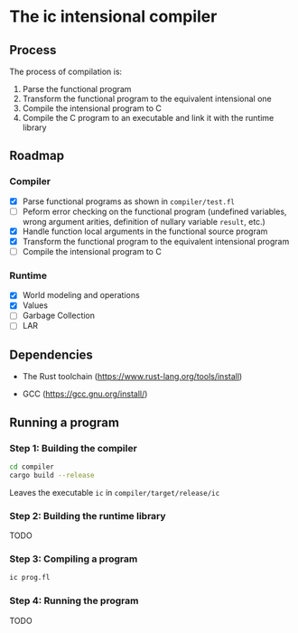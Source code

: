 # The ic intensional compiler

## Process

The process of compilation is:

1. Parse the functional program
2. Transform the functional program to the equivalent intensional one
3. Compile the intensional program to C
4. Compile the C program to an executable and link it with the runtime library

## Roadmap

### Compiler

- [X] Parse functional programs as shown in `compiler/test.fl`
- [ ] Peform error checking on the functional program (undefined variables, wrong argument arities, definition of nullary variable `result`, etc.)
- [X] Handle function local arguments in the functional source program
- [X] Transform the functional program to the equivalent intensional program
- [ ] Compile the intensional program to C

### Runtime

- [X] World modeling and operations
- [X] Values
- [ ] Garbage Collection
- [ ] LAR

## Dependencies

- The Rust toolchain (<https://www.rust-lang.org/tools/install>)

- GCC (<https://gcc.gnu.org/install/>)

## Running a program

### Step 1: Building the compiler

```bash
cd compiler
cargo build --release
```

Leaves the executable `ic` in `compiler/target/release/ic`

### Step 2: Building the runtime library

TODO

### Step 3: Compiling a program

```bash
ic prog.fl
```

### Step 4: Running the program

TODO
